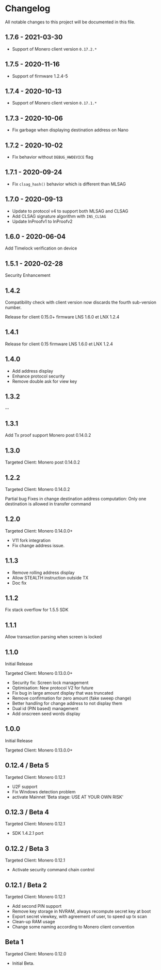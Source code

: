 # Changelog

All notable changes to this project will be documented in this file.

## 1.7.6 - 2021-03-30

- Support of Monero client version `0.17.2.*`

## 1.7.5 - 2020-11-16

- Support of firmware 1.2.4-5

## 1.7.4 - 2020-10-13

- Support of Monero client version `0.17.1.*`

## 1.7.3 - 2020-10-06

- Fix garbage when displaying destination address on Nano

## 1.7.2 - 2020-10-02

- Fix behavior without `DEBUG_HWDEVICE` flag


## 1.7.1 - 2020-09-24

- Fix `clsag_hash()` behavior which is different than MLSAG

## 1.7.0 - 2020-09-13

- Update to protocol v4 to support both MLSAG and CLSAG
- Add CLSAG signature algorithm with `INS_CLSAG`
- Update InProofv1 to InProofv2

## 1.6.0 - 2020-06-04

 Add Timelock verification on device

## 1.5.1 - 2020-02-28

 Security Enhancement

## 1.4.2

 Compatibility check with client version now discards the fourth sub-version number.

 Release for client 0.15.0+
 firmware LNS 1.6.0 et LNX 1.2.4

## 1.4.1

 Release for client 0.15
 firmware LNS 1.6.0 et LNX 1.2.4

## 1.4.0

- Add address display
- Enhance protocol security
- Remove double ask for view key

## 1.3.2

--

## 1.3.1

Add Tx proof support Monero post 0.14.0.2

## 1.3.0

Targeted Client: Monero post 0.14.0.2

## 1.2.2

Targeted Client: Monero 0.14.0.2

Partial bug Fixes in change destination address computation: Only one destination
is allowed in transfer command

## 1.2.0

Targeted Client: Monero 0.14.0.0+

- V11 fork integration
- Fix change address issue.

## 1.1.3

- Remove rolling address display
- Allow STEALTH instruction outside TX
- Doc fix

## 1.1.2

Fix stack overflow for 1.5.5 SDK

## 1.1.1

Allow transaction parsing when screen is locked

## 1.1.0

Initial Release

Targeted Client: Monero 0.13.0.0+

- Security fix: Screen lock management
- Optimisation: New protocol V2 for future
- Fix bug in large amount display that was truncated
- Remove confirmation for zero amount (fake sweep change)
- Better handling for change address to not display them
- Dual id (PIN based) management
- Add onscreen seed words display


## 1.0.0

Initial Release

Targeted Client: Monero 0.13.0.0+


## 0.12.4 / Beta 5

Targeted Client: Monero 0.12.1

- U2F support
- Fix Windows detection problem
- activate Mainnet 'Beta stage: USE AT YOUR OWN RISK'

## 0.12.3 / Beta 4

Targeted Client: Monero 0.12.1

- SDK 1.4.2.1 port

## 0.12.2 / Beta 3

Targeted Client: Monero 0.12.1

- Activate security command chain control


## 0.12.1 / Beta 2

Targeted Client: Monero 0.12.1

- Add second PIN support
- Remove key storage  in NVRAM, always recompute secret key at boot
- Export secret viewkey, with agreement of user, to speed up tx scan
- Clean-up RAM usage
- Change some naming according to Monero client convention

## Beta 1

Targeted Client: Monero 0.12.0

- Initial Beta.

